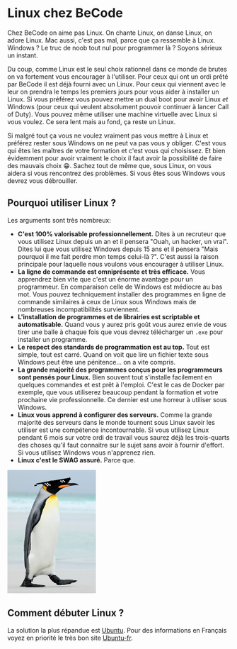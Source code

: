 # Linux chez BeCode

Chez BeCode on aime pas Linux. On chante Linux, on danse Linux, on adore Linux. Mac aussi, c'est pas mal, parce que ça ressemble à Linux. Windows ? Le truc de noob tout nul pour programmer là ? Soyons sérieux un instant.

Du coup, comme Linux est le seul choix rationnel dans ce monde de brutes on va fortement vous encourager à l'utiliser. Pour ceux qui ont un ordi prêté par BeCode il est déjà fourni avec un Linux. Pour ceux qui viennent avec le leur on prendra le temps les premiers jours pour vous aider à installer un Linux. Si vous préférez vous pouvez mettre un dual boot pour avoir Linux *et* Windows (pour ceux qui veulent absolument pouvoir continuer à lancer Call of Duty). Vous pouvez même utiliser une machine virtuelle avec Linux si vous voulez. Ce sera lent mais au fond, ça reste un Linux.

Si malgré tout ça vous ne voulez vraiment pas vous mettre à Linux et préférez rester sous Windows on ne peut va pas vous y obliger. C'est vous qui êtes les maîtres de votre formation et c'est vous qui choisissez. Et bien évidemment pour avoir vraiment le choix il faut avoir la possibilité de faire des mauvais choix :grin:. Sachez tout de même que, sous Linux, on vous aidera si vous rencontrez des problèmes. Si vous êtes sous Windows vous devrez vous débrouiller.

## Pourquoi utiliser Linux ?

Les arguments sont très nombreux:

* **C'est 100% valorisable professionnellement.** Dites à un recruteur que vous utilisez Linux depuis un an et il pensera "Ouah, un hacker, un vrai". Dites lui que vous utilisez Windows depuis 15 ans et il pensera "Mais pourquoi il me fait perdre mon temps celui-là ?". C'est aussi la raison principale pour laquelle nous voulons vous encourager à utiliser Linux.
* **La ligne de commande est omniprésente et très efficace.** Vous apprendrez bien vite que c'est un énorme avantage pour un programmeur. En comparaison celle de Windows est médiocre au bas mot. Vous pouvez techniquement installer des programmes en ligne de commande similaires à ceux de Linux sous Windows mais de nombreuses incompatibilités surviennent.
* **L'installation de programmes et de librairies est scriptable et automatisable.** Quand vous y aurez pris goût vous aurez envie de vous tirer une balle à chaque fois que vous devrez télécharger un `.exe` pour installer un programme.
* **Le respect des standards de programmation est au top.** Tout est simple, tout est carré. Quand on voit que lire un fichier texte sous Windows peut être une pénitence... on a vite compris.
* **La grande majorité des programmes conçus pour les programmeurs sont pensés pour Linux.** Bien souvent tout s'installe facilement en quelques commandes et est prêt à l'emploi. C'est le cas de Docker par exemple, que vous utiliserez beaucoup pendant la formation et votre prochaine vie professionnelle. Ce dernier est une horreur à utiliser sous Windows.
* **Linux vous apprend à configurer des serveurs.** Comme la grande majorité des serveurs dans le monde tournent sous Linux savoir les utiliser est une compétence incontournable. Si vous utilisez Linux pendant 6 mois sur votre ordi de travail vous saurez déjà les trois-quarts des choses qu'il faut connaitre sur le sujet sans avoir à fournir d'effort. Si vous utilisez Windows vous n'apprenez rien.
* **Linux c'est le SWAG assuré.** Parce que.

![linux](./swag_pinguin.jpg)

## Comment débuter Linux ?

La solution la plus répandue est [Ubuntu](https://www.ubuntu.com/). Pour des informations en Français voyez en priorité le très bon site [Ubuntu-fr](https://ubuntu-fr.org/).
